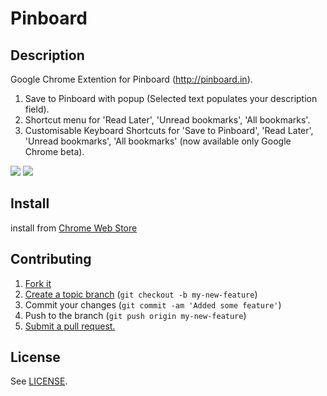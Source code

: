 # Pinboard

## Description

Google Chrome Extention for Pinboard (http://pinboard.in).

1. Save to Pinboard with popup (Selected text populates your description field).
2. Shortcut menu for 'Read Later', 'Unread bookmarks', 'All bookmarks'.
3. Customisable Keyboard Shortcuts for 'Save to Pinboard', 'Read Later', 'Unread bookmarks', 'All bookmarks' (now available only Google Chrome beta).

![](https://github.com/yasuyk/Pinboard-Chrome-Extension/raw/master/sample/png/screen_capture_01.png)
![](https://github.com/yasuyk/Pinboard-Chrome-Extension/raw/master/sample/png/screen_capture_02.png)

## Install

install from [Chrome Web Store][web store]

[web store]: https://chrome.google.com/webstore/detail/pinboard/ghhlbnkkachmkhdfkfkoagcngfbnhgaf

## Contributing

1. [Fork it][fork]
2. [Create a topic branch][branch] (`git checkout -b my-new-feature`)
3. Commit your changes (`git commit -am 'Added some feature'`)
4. Push to the branch (`git push origin my-new-feature`)
5. [Submit a pull request.][pr]

[fork]: http://help.github.com/fork-a-repo/
[branch]: http://learn.github.com/p/branching.html
[pr]: http://help.github.com/send-pull-requests/

## License

See [LICENSE][license].

[license]: https://github.com/yasuyk/Pinboard-Chrome-Extension/blob/master/LICENSE
